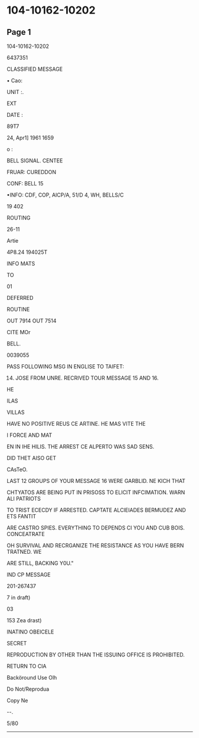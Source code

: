 # 104-10162-10202

## Page 1

104-10162-10202

6437351

CLASSIFIED MESSAGE

• Cao:

UNIT :.

EXT

DATE :

89T7

24, Apr1] 1961 1659

o :

BELL SIGNAL. CENTEE

FRUAR: CUREDDON

CONF: BELL 15

•INFO: CDF, COP, AICP/A, 51/D 4, WH, BELLS/C

19 402

ROUTING

26-11

Artie

4P8.24 194025T

INFO MATS

TO

01

DEFERRED

ROUTINE

OUT 7914 OUT 7514

CITE MOr

BELL.

0039055

PASS FOLLOWING MSG IN ENGLISE TO TAIFET:

14. JOSE FROM UNRE. RECRIVED TOUR MESSAGE 15 AND 16.

HE

ILAS

VILLAS

HAVE NO POSITIVE REUS CE ARTINE. HE MAS VITE THE

I FORCE AND MAT

EN IN IHE HILIS. THE ARREST CE ALPERTO WAS SAD SENS.

DID THET AISO GET

CAsTeO.

LAST 12 GROUPS OF YOUR MESSAGE 16 WERE GARBLID. NE KICH THAT

CHTYATOS ARE BEING PUT IN PRISOSS TO ELICIT INFCIMATION. WARN ALI PATRIOTS

TO TRIST ECECDY IF ARRESTED. CAPTATE ALCIEIADES BERMUDEZ AND ETS FANTIT

ARE CASTRO SPIES. EVERYTHING TO DEPENDS CI YOU AND CUB BOIS. CONCEATRATE

OH SURVIVAL AND RECRGANIZE THE RESISTANCE AS YOU HAVE BERN TRATNED. WE

ARE STILL, BACKING Y0U."

IND CP MESSAGE

201-267437

7 in draft)

03

153 Zea drast)

INATINO OBEICELE

SECRET

REPRODUCTION BY OTHER THAN THE ISSUING OFFICE IS PROHIBITED.

RETURN TO CIA

Backöround Use Olh

Do Not/Reprodua

Copy Ne

--.

5/80

---

